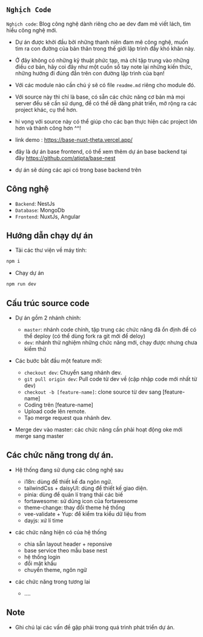 ## `Nghịch Code`

`Nghịch code`: Blog công nghệ dành riêng cho ae dev đam mê viết lách, tìm hiểu công nghệ mới.

- Dự án được khởi đầu bởi những thanh niên đam mê công nghệ, muốn tìm ra con đường của bản thân trong thế giới lập trình đầy khó khăn này.
- Ở đây không có những kỹ thuật phức tạp, mà chỉ tập trung vào những điều cơ bản, hãy coi đây như một cuốn sổ tay note lại những kiến thức, những hướng đi đúng đắn trên con đường lập trình của bạn!
- Với các module nào cần chú ý sẽ có file `readme.md` riêng cho module đó.
- Với source này thì chỉ là base, có sẵn các chức năng cơ bản mà mọi server đều sẽ cần sử dụng, để có thể dễ dàng phát triển, mở rộng ra các project khác, cụ thể hơn.
- hi vọng với source này có thể giúp cho các bạn thực hiện các project lớn hơn và thành công hơn ^^!

- link demo : https://base-nuxt-theta.vercel.app/
- đây là dự án base frontend, có thể xem thêm dự án base backend tại đây https://github.com/atjpta/base-nest
- dự án sẽ dúng các api có trong base backend trên

## Công nghệ

- `Backend`: NestJs
- `Database`: MongoDb
- `Frontend`: NuxtJs, Angular

## Hướng dẫn chạy dự án

- Tải các thư viện về máy tính:

```bash
npm i
```

- Chạy dự án

```bash
npm run dev
```

## Cấu trúc source code

- Dự án gồm 2 nhánh chính:

  - `master`: nhánh code chính, tập trung các chức năng đã ổn định để có thể deploy (có thể dùng fork ra git mới để deloy)
  - `dev`: nhánh thử nghiệm những chức năng mới, chạy được nhưng chưa kiểm thử

- Các bước bắt đầu một feature mới:

  - `checkout dev`: Chuyển sang nhánh dev.
  - `git pull origin dev`: Pull code từ dev về (cập nhập code mới nhất từ dev)
  - `checkout -b [feature-name]`: clone source từ dev sang [feature-name]
  - Coding trên [feature-name]
  - Upload code lên remote.
  - Tạo merge request qua nhánh dev.

- Merge dev vào master: các chức năng cần phải hoạt động oke mới merge sang master

## Các chức năng trong dự án.

- Hệ thống đang sử dụng các công nghệ sau

  - i18n: dùng để thiết kế đa ngôn ngữ.
  - tailwindCss + daisyUI: dùng để thiết kế giao diện.
  - pinia: dùng để quản lí trạng thái các biế
  - fortawesome: sử dủng icon của fortawesome
  - theme-change: thay đổi theme hệ thống
  - vee-validate + Yup: để kiểm tra kiểu dữ liệu from
  - dayjs: xứ lí time

- các chức năng hiện có của hệ thống

  - chia sẵn layout header + reponsive
  - base service theo mẫu base nest
  - hệ thống login
  - đổi mật khẩu
  - chuyển theme, ngôn ngữ

- các chức năng trong tương lai
  - ....

## Note

- Ghi chú lại các vấn đề gặp phải trong quá trình phát triển dự án.
